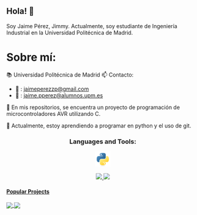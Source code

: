 ## Hola! 👋

Soy Jaime Pérez, Jimmy. Actualmente, soy estudiante de Ingeniería Industrial en la Universidad Politécnica de Madrid. 

# Sobre mí:

📚 Universidad Politécnica de Madrid
📫 Contacto:
  - 📨 : jaimeperezzp@gmail.com
  - 🏫 : jaime.pperez@alumnos.upm.es

🔭 En mis repositorios, se encuentra un proyecto de programación de microcontroladores AVR utilizando C.

🌱 Actualmente, estoy aprendiendo a programar en python y el uso de git. 


<h3 align="center">Languages and Tools:</h3>

<p align="center"> 

  <a href="https://www.python.org" target="_blank"> 
    <img src="https://raw.githubusercontent.com/devicons/devicon/master/icons/python/python-original.svg" alt="python" width="40" height="40"/> 

  
</p>

<p align= "center">
  <img height= "150" src="https://github-readme-stats.vercel.app/api?username=jimmyperezp&theme=react&show_icons=true&include_all_commits=true" />
  <img height= "150" src="https://github-readme-stats.vercel.app/api/top-langs/?username=jimmyperezp&theme=react&layout=compact" />
</p>

#### Popular Projects
<a href="https://github.com/MrBlueBird2/to-do-list-flask">
  <!-- Change the `github-readme-stats.anuraghazra1.vercel.app` to `github-readme-stats.vercel.app`  -->
  <img align="center" src="https://github-readme-stats.anuraghazra1.vercel.app/api/pin/?username=MrBlueBird2&repo=to-do-list-flask&theme=onedark" />
</a>    
<a href="https://github.com/mrbluebird2/mrbluebird2.github.io">
  <!-- Change the `github-readme-stats.anuraghazra1.vercel.app` to `github-readme-stats.vercel.app`  -->
  <img align="center" src="https://github-readme-stats.anuraghazra1.vercel.app/api/pin/?username=MrBlueBird2&repo=mrbluebird2.github.io&theme=onedark"/>
</a>
<!--
**jimmyperezp/jimmyperezp** is a ✨ _special_ ✨ repository because its `README.md` (this file) appears on your GitHub profile.

  
Here are some ideas to get you started:

- 🔭 I’m currently working on ...
- 🌱 I’m currently learning ...
- 👯 I’m looking to collaborate on ...
- 🤔 I’m looking for help with ...
- 💬 Ask me about ...
- 📫 How to reach me: ...
- 😄 Pronouns: ...
- ⚡ Fun fact: ...
-->
